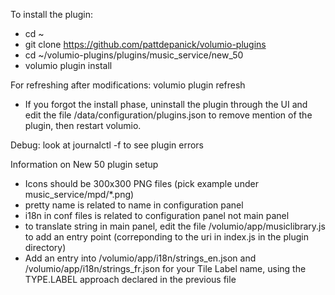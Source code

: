 To install the plugin:

- cd ~
- git clone https://github.com/pattdepanick/volumio-plugins
- cd ~/volumio-plugins/plugins/music_service/new_50
- volumio plugin install

For refreshing after modifications: volumio plugin refresh 

- If you forgot the install phase, uninstall the plugin through the UI and edit the file /data/configuration/plugins.json to remove mention of the plugin, then restart volumio.

Debug: look at journalctl -f to see plugin errors


Information on New 50 plugin setup

- Icons should be 300x300 PNG files (pick example under music_service/mpd/*.png)
- pretty name is related to name in configuration panel
- i18n in conf files is related to configuration panel not main panel
- to translate string in main panel, edit the file /volumio/app/musiclibrary.js to add an entry point (correponding to the uri in index.js in the plugin directory)
- Add an entry into /volumio/app/i18n/strings_en.json and /volumio/app/i18n/strings_fr.json for your Tile Label name, using the TYPE.LABEL approach declared in the previous file
